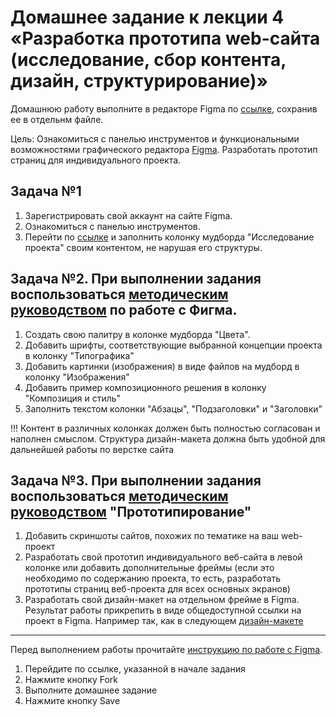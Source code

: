 # Домашнее задание к лекции 4 «Разработка прототипа web-сайта (исследование, сбор контента, дизайн, структурирование)»
Домашнюю работу выполните в редакторе Figma по [ссылке](https://www.figma.com/file/CYUp4CoZyTFwX2PoWuIMMY/%D0%9F%D1%80%D0%BE%D1%82%D0%BE%D1%82%D0%B8%D0%BF-%D0%B8-%D0%BC%D1%83%D0%B4%D0%B1%D0%BE%D1%80%D0%B4?t=2BF5z634tQfpJmgk-1), сохранив ее в отдельнм файле.

Цель: Ознакомиться с панелью инструментов и функциональными возможностями графического редактора [Figma](https://awdee.ru/figma/). Разработать прототип страниц для индивидуального проекта.

## Задача №1
1. Зарегистрировать свой аккаунт на сайте Figma. 
2. Ознакомиться с панелью инструментов.
3. Перейти по [ссылке](https://www.figma.com/file/CYUp4CoZyTFwX2PoWuIMMY/%D0%9F%D1%80%D0%BE%D1%82%D0%BE%D1%82%D0%B8%D0%BF-%D0%B8-%D0%BC%D1%83%D0%B4%D0%B1%D0%BE%D1%80%D0%B4?t=2BF5z634tQfpJmgk-1) 
и заполнить колонку мудборда "Исследование проекта" своим контентом, не нарушая его структуры. 

## Задача №2. При выполнении задания воспользоваться [методическим руководством](https://drive.google.com/file/d/1lyB49th2_RqSZZWr-rf8FJzVH5XcfVRs/view?usp=share_link) по работе с Фигма.
1. Создать свою палитру в колонке мудборда "Цвета". 
2. Добавить шрифты, соответствующие выбранной концепции проекта в колонку "Типографика"
3. Добавить картинки (изображения) в виде файлов на мудборд в колонку "Изображения"
4. Добавить пример композиционного решения в колонку "Композиция и стиль"
5. Заполнить текстом колонки "Абзацы", "Подзаголовки" и "Заголовки"

!!! Контент в различных колонках должен быть полностью согласован и наполнен смыслом. Структура дизайн-макета 
должна быть удобной для дальнейшей работы по верстке сайта

## Задача №3. При выполнении задания воспользоваться [методическим руководством]() "Прототипирование"
1. Добавить скриншоты сайтов, похожих по тематике на ваш web-проект
2. Разработать свой прототип индивидуального веб-сайта в левой колонке или добавить дополнительные фреймы (если это необходимо по содержанию проекта, то есть, разработать прототипы страниц веб-проекта для всех основных экранов)
3. Разработать свой дизайн-макет на отдельном фрейме в Figma. Результат работы прикрепить в виде общедоступной ссылки на проект в Figma. Например так, как в следующем  [дизайн-макете](https://www.figma.com/file/GvwB2caFHJU9zmcH3iLW4T/%D0%98%D0%A1-%D0%A2%D1%80%D1%83%D0%B1%D1%87%D0%B8%D0%BA-web-%D0%BF%D1%80%D0%BE%D0%B3%D1%80%D0%B0%D0%BC%D0%BC%D0%B8%D1%80%D0%BE%D0%B2%D0%B0%D0%BD%D0%B8%D0%B5-%D0%BC%D0%BE%D0%B4%D1%83%D0%BB%D1%8C1?node-id=201%3A1574&t=A2MhxGw3rnLA2uhP-1) 

---
Перед выполнением работы прочитайте [инструкцию по работе с Figma](https://tilda.education/articles-figma#instrumenty_i_vozmozhnosti_Figmy).
1. Перейдите по ссылке, указанной в начале задания
2. Нажмите кнопку Fork
3. Выполните домашнее задание
4. Нажмите кнопку Save
